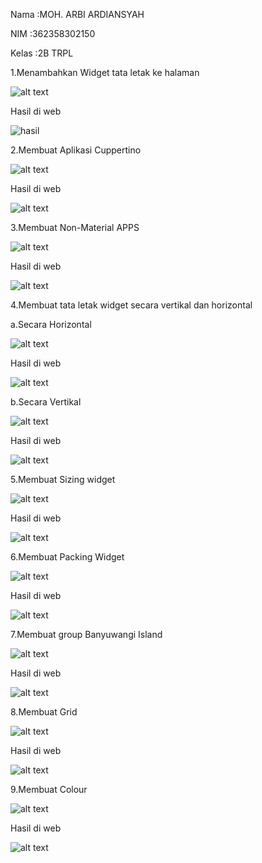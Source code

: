 Nama :MOH. ARBI ARDIANSYAH

NIM :362358302150

Kelas :2B TRPL

1.Menambahkan Widget tata letak ke halaman

![alt text](ss/L1.png)

Hasil di web

![hasil](ss/P1.png)


2.Membuat Aplikasi Cuppertino

![alt text](ss/2a.png)

Hasil di web

![alt text](ss/2b.png)


3.Membuat Non-Material APPS

![alt text](ss/3a.png)

Hasil di web

![alt text](ss/3b.png)


4.Membuat tata letak widget secara vertikal dan horizontal

a.Secara Horizontal

![alt text](ss/4a.png)

Hasil di web

![alt text](ss/4b.png)

b.Secara Vertikal

![alt text](ss/5a.png)

Hasil di web

![alt text](ss/5b.png)

5.Membuat Sizing widget

![alt text](ss/6a.png)

Hasil di web

![alt text](ss/6b.png)

6.Membuat Packing Widget

![alt text](ss/7a.png)

Hasil di web

![alt text](ss/7b.png)

7.Membuat group Banyuwangi Island

![alt text](ss/8a.png)

Hasil di web

![alt text](ss/8b.png)

8.Membuat Grid

![alt text](ss/9a.png)

Hasil di web

![alt text](ss/9b.png)


9.Membuat Colour

![alt text](ss/10a.png)

Hasil di web

![alt text](ss/10b.png)


